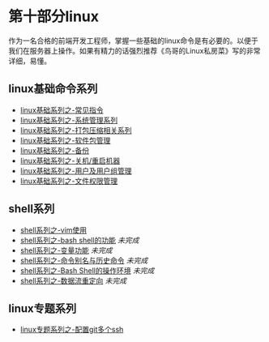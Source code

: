# 第十部分linux

 作为一名合格的前端开发工程师，掌握一些基础的linux命令是有必要的。以便于我们在服务器上操作。如果有精力的话强烈推荐《鸟哥的Linux私房菜》写的非常详细，易懂。<br/>

 <!-- <image src="https://github.com/MarsPen/-notes-summary/blob/master/images/linux.png" width="550"></image> -->


## linux基础命令系列

* [linux基础系列之-常见指令][1]
* [linux基础系列之-系统管理系列][2]
* [linux基础系列之-打包压缩相关系列][3]
* [linux基础系列之-软件包管理][4]
* [linux基础系列之-备份][5]
* [linux基础系列之-关机/重启机器][6]
* [linux基础系列之-用户及用户组管理][7]
* [linux基础系列之-文件权限管理][8]

## shell系列

* [shell系列之-vim使用][9]
* [shell系列之-bash shell的功能][10] *未完成*
* [shell系列之-变量功能][11] *未完成*
* [shell系列之-命令别名与历史命令][12] *未完成*
* [shell系列之-Bash Shell的操作环境][13] *未完成*
* [shell系列之-数据流重定向][14] *未完成*


## linux专题系列
* [linux专题系列之-配置git多个ssh][15]

[1]: https://github.com/4sean/4sean.github.io/blob/master/pages/linux/instructions.md
[2]: https://github.com/MarsPen/-notes-summary/blob/master/linux/system.md
[3]: https://github.com/MarsPen/-notes-summary/blob/master/linux/compression.md
[4]: https://github.com/MarsPen/-notes-summary/blob/master/linux/package.md
[5]: https://github.com/MarsPen/-notes-summary/blob/master/linux/backup.md
[6]: https://github.com/MarsPen/-notes-summary/blob/master/linux/shutdown.md
[7]: https://github.com/MarsPen/-notes-summary/blob/master/linux/user.md
[8]: https://github.com/MarsPen/-notes-summary/blob/master/linux/fileauth.md
[9]: https://github.com/MarsPen/-notes-summary/blob/master/linux/vim.md
[10]: https://github.com/MarsPen/-notes-summary/blob/master/linux/bash.md
[11]: https://github.com/MarsPen/-notes-summary/blob/master/linux/variable.md
[12]: https://github.com/MarsPen/-notes-summary/blob/master/linux/alias.md
[13]: https://github.com/MarsPen/-notes-summary/blob/master/linux/operating.md
[14]: https://github.com/MarsPen/-notes-summary/blob/master/linux/redirect.md
[15]: https://github.com/MarsPen/-notes-summary/blob/master/linux/git.md